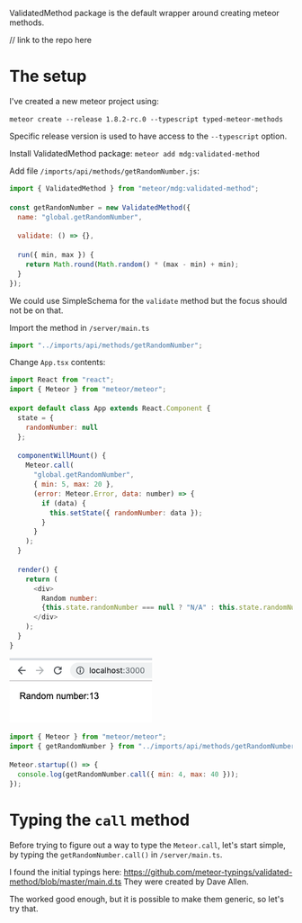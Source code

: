 ValidatedMethod package is the default wrapper around creating meteor methods.

// link to the repo here

# The setup

I've created a new meteor project using:

`meteor create --release 1.8.2-rc.0 --typescript typed-meteor-methods`

Specific release version is used to have access to the `--typescript` option.

Install ValidatedMethod package:
`meteor add mdg:validated-method`

Add file `/imports/api/methods/getRandomNumber.js`:

```javascript
import { ValidatedMethod } from "meteor/mdg:validated-method";

const getRandomNumber = new ValidatedMethod({
  name: "global.getRandomNumber",

  validate: () => {},

  run({ min, max }) {
    return Math.round(Math.random() * (max - min) + min);
  }
});
```

We could use SimpleSchema for the `validate` method but the focus should not be on that.

Import the method in `/server/main.ts`

```javascript
import "../imports/api/methods/getRandomNumber";
```

Change `App.tsx` contents:

```javascript
import React from "react";
import { Meteor } from "meteor/meteor";

export default class App extends React.Component {
  state = {
    randomNumber: null
  };

  componentWillMount() {
    Meteor.call(
      "global.getRandomNumber",
      { min: 5, max: 20 },
      (error: Meteor.Error, data: number) => {
        if (data) {
          this.setState({ randomNumber: data });
        }
      }
    );
  }

  render() {
    return (
      <div>
        Random number:
        {this.state.randomNumber === null ? "N/A" : this.state.randomNumber}
      </div>
    );
  }
}
```

![alt text](./img/simple_output.png "Screenshot")

```javascript
import { Meteor } from "meteor/meteor";
import { getRandomNumber } from "../imports/api/methods/getRandomNumber";

Meteor.startup(() => {
  console.log(getRandomNumber.call({ min: 4, max: 40 }));
});
```



# Typing the `call` method
Before trying to figure out a way to type the `Meteor.call`, let's start simple, by typing the `getRandomNumber.call()` in `/server/main.ts`.

I found the initial typings here:
https://github.com/meteor-typings/validated-method/blob/master/main.d.ts
They were created by Dave Allen.

The worked good enough, but it is possible to make them generic, so let's try that.
